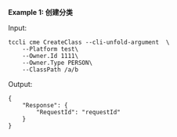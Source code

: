 **Example 1: 创建分类**



Input: 

```
tccli cme CreateClass --cli-unfold-argument  \
    --Platform test\
    --Owner.Id 1111\
    --Owner.Type PERSON\
    --ClassPath /a/b
```

Output: 
```
{
    "Response": {
        "RequestId": "requestId"
    }
}
```

